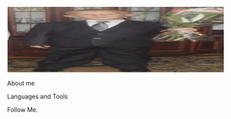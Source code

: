 [![Header](https://github.com/Wall4216/Wall4216/blob/main/assets/Wall.png)](https://vk.com/waall1642)

About me

Languages and Tools 

Follow Me.

